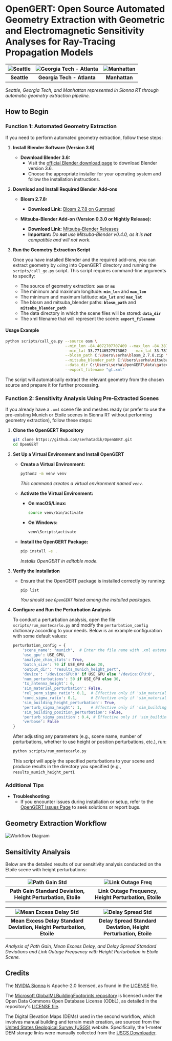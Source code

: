 # OpenGERT: Open Source Automated Geometry Extraction with Geometric and Electromagnetic Sensitivity Analyses for Ray-Tracing Propagation Models

| ![Seattle](figures/seattle3.png) | ![Georgia Tech - Atlanta](figures/georgia_tech.png) | ![Manhattan](figures/manhattan.png) |
| :---: | :---: | :---: |
| **Seattle** | **Georgia Tech - Atlanta** | **Manhattan** |

*Seattle, Georgia Tech, and Manhattan represented in Sionna RT through automatic geometry extraction pipeline.*

## How to Begin
### **Function 1: Automated Geometry Extraction**

If you need to perform automated geometry extraction, follow these steps:

1. **Install Blender Software (Version 3.6)**
   
   - **Download Blender 3.6:**
     - Visit the [official Blender download page](https://www.blender.org/download/releases/3-6/) to download Blender version 3.6.
     - Choose the appropriate installer for your operating system and follow the installation instructions.

2. **Download and Install Required Blender Add-ons**

   - **Blosm 2.7.8:**
     - **Download Link:** [Blosm 2.7.8 on Gumroad](https://prochitecture.gumroad.com/l/blender-osm)

   - **Mitsuba-Blender Add-on (Version 0.3.0 or Nightly Release):**
     - **Download Link:** [Mitsuba-Blender Releases](https://github.com/mitsuba-renderer/mitsuba-blender/releases)
     - **Important:** *Do **not** use Mitsuba-Blender v0.4.0, as it is **not** compatible and will not work.*

3. **Run the Geometry Extraction Script**
   
   Once you have installed Blender and the required add-ons, you can extract geometry by `cd`ing into OpenGERT directory and running the `scripts/call_ge.py` script. This script requires command-line arguments to specify:
   
   - The source of geometry extraction: **`osm`** or **`ms`**  
   - The minimum and maximum longitude: **`min_lon`** and **`max_lon`**  
   - The minimum and maximum latitude: **`min_lat`** and **`max_lat`**
   - The blosm and mitsuba_blender paths: **`blosm_path`** and **`mitsuba_blender_path`**
   - The data directory in which the scene files will be stored: **`data_dir`**
   - The xml filename that will represent the scene: **`export_filename`**

#### **Usage Example**
   
   ```bash
   python scripts/call_ge.py --source osm \
                             --min_lon -84.4072707707409 --max_lon -84.38723383499998 \
                             --min_lat 33.77146527573862  --max_lat 33.78140275118028 \
                             --blosm_path C:\Users\serha\blosm_2.7.8.zip \
                             --mitsuba_blender_path C:\Users\serha\mitsuba-blender.zip \
                             --data_dir C:\Users\serha\OpenGERT\data\gatech \
                             --export_filename "gt.xml"
   ```
   
   The script will automatically extract the relevant geometry from the chosen source and prepare it for further processing.
### **Function 2: Sensitivity Analysis Using Pre-Extracted Scenes**

If you already have a `.xml` scene file and meshes ready (or prefer to use the pre-existing Munich or Etoile scenes in Sionna RT without performing geometry extraction), follow these steps:

1. **Clone the OpenGERT Repository**

   ```bash
   git clone https://github.com/serhatadik/OpenGERT.git
   cd OpenGERT
   ```

2. **Set Up a Virtual Environment and Install OpenGERT**

   - **Create a Virtual Environment:**
     ```bash
     python3 -m venv venv
     ```
     *This command creates a virtual environment named `venv`.*

   - **Activate the Virtual Environment:**

     - **On macOS/Linux:**
       ```bash
       source venv/bin/activate
       ```
     - **On Windows:**
       ```bash
       venv\Scripts\activate
       ```
   - **Install the OpenGERT Package:**
     ```bash
     pip install -e .
     ```
     *Installs OpenGERT in editable mode.*

3. **Verify the Installation**

   - Ensure that the OpenGERT package is installed correctly by running:
     ```bash
     pip list
     ```
     *You should see `OpenGERT` listed among the installed packages.*

4. **Configure and Run the Perturbation Analysis**

   To conduct a perturbation analysis, open the file `scripts/run_montecarlo.py` and modify the `perturbation_config` dictionary according to your needs. Below is an example configuration with some default values:

   ```python
   perturbation_config = {
       'scene_name': "munich",  # Enter the file name with .xml extension if not using a default Sionna RT scene.
       'use_gpu': USE_GPU,
       'analyze_chan_stats': True,
       'batch_size': 70 if USE_GPU else 20,
       'output_dir': "results_munich_height_pert",
       'device': '/device:GPU:0' if USE_GPU else '/device:CPU:0',
       'num_perturbations': 50 if USE_GPU else 30,
       'tx_antenna_height': 6,
       'sim_material_perturbation': False,
       'rel_perm_sigma_ratio': 0.1,  # Effective only if 'sim_material_perturbation' = True
       'cond_sigma_ratio': 0.1,      # Effective only if 'sim_material_perturbation' = True
       'sim_building_height_perturbation': True,
       'perturb_sigma_height': 1,    # Effective only if 'sim_building_height_perturbation' = True
       'sim_building_position_perturbation': False,
       'perturb_sigma_position': 0.4, # Effective only if 'sim_building_position_perturbation' = True
       'verbose': False
   }
   ```

   After adjusting any parameters (e.g., scene name, number of perturbations, whether to use height or position perturbations, etc.), run:

   ```bash
   python scripts/run_montecarlo.py
   ```

   This script will apply the specified perturbations to your scene and produce results in the directory you specified (e.g., `results_munich_height_pert`).

### **Additional Tips**

- **Troubleshooting:**
  - If you encounter issues during installation or setup, refer to the [OpenGERT Issues Page](https://github.com/serhatadik/OpenGERT/issues) to seek solutions or report bugs.


## Geometry Extraction Workflow

![Workflow Diagram](figures/ge_pipeline.png)

## Sensitivity Analysis

Below are the detailed results of our sensitivity analysis conducted on the Etoile scene with height perturbations:

| ![Path Gain Std](figures/tx_60.6_149.6_path_gain_std.png) | ![Link Outage Freq](figures/tx_60.6_149.6_broken_links_freq.png) |
| :---: | :---: |
| **Path Gain Standard Deviation, Height Perturbation, Etoile** | **Link Outage Frequency, Height Perturbation, Etoile** |

| ![Mean Excess Delay Std](figures/tx_60.6_149.6_med_std.png) | ![Delay Spread Std](figures/tx_60.6_149.6_ds_std.png) |
| :---: | :---: |
| **Mean Excess Delay Standard Deviation, Height Perturbation, Etoile** | **Delay Spread Standard Deviation, Height Perturbation, Etoile** |

*Analysis of Path Gain, Mean Excess Delay, and Delay Spread Standard Deviations and Link Outage Frequency with Height Perturbation in Etoile Scene.*

## Credits
The [NVIDIA Sionna](https://github.com/NVlabs/sionna) is Apache-2.0 licensed, as found in the [LICENSE](https://github.com/NVlabs/sionna/blob/main/LICENSE) file.

The [Microsoft GlobalMLBuildingFootprints repository](https://github.com/microsoft/GlobalMLBuildingFootprints) is licensed under the Open Data Commons Open Database License (ODbL), as detailed in the repository's [LICENSE file](https://github.com/microsoft/GlobalMLBuildingFootprints/blob/main/LICENSE).

The Digital Elevation Maps (DEMs) used in the second workflow, which involves manual building and terrain mesh creation, are sourced from the [United States Geological Survey (USGS)](https://www.usgs.gov/3d-elevation-program) website. Specifically, the 1-meter DEM storage links were manually collected from the [USGS Downloader](https://apps.nationalmap.gov/downloader/).
